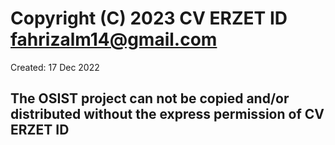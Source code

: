 # Copyright (C) 2023 CV ERZET ID <fahrizalm14@gmail.com>

Created: 17 Dec 2022

## The OSIST project can not be copied and/or distributed without the express permission of CV ERZET ID
